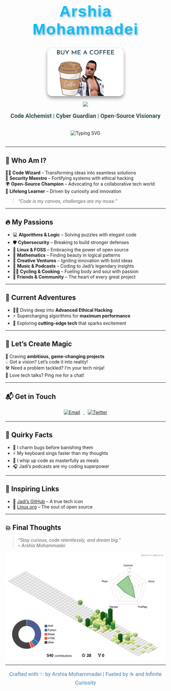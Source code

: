 <h1 align="center" style="font-family: 'Montserrat', sans-serif; font-size: 3.5em; color: #00BFFF; text-shadow: 3px 3px 6px rgba(0,0,0,0.3); letter-spacing: 2px;">Arshia Mohammadei</h1>

<p align="center">
  <a href="https://www.coffeebede.com/itashia">
    <img src="https://github.com/itashia/itashia/blob/main/image%20(1).png?raw=true" width="240" height="150" alt="Buy Me a Coffee" style="border-radius: 15px; box-shadow: 0 6px 12px rgba(0,0,0,0.4); transition: transform 0.4s ease;" onmouseover="this.style.transform='scale(1.1)';" onmouseout="this.style.transform='scale(1)';"/>
  </a>
</p>

<p align="center">
  <img src="https://skillicons.dev/icons?i=php,rust,python,js,java,laravel,tailwind,mysql,redis,alpinejs,apollo,discordjs,firebase,gitlab,reactivex,sentry,webflow,yew,yarn,sqlite,ubuntu,linux,cpp,git,kubernetes,docker,c,vim,nuxtjs,vuejs,perl,pinia,raspberrypi,ruby,sequelize,sentry,solidjs,ts,mint,mongodb,kali,go,vuetify,vscodium,vite,terraform,solidjs,github,dart,flutter,bash,arch,anaconda,django,electron,jquery,postgres,postman,stackoverflow,symfony" />
</p>

<p align="center" style="font-family: 'Roboto', sans-serif; font-size: 1.3em; color: #2F4F4F; margin: 15px 0;">
  <strong>Code Alchemist</strong> | <strong>Cyber Guardian</strong> | <strong>Open-Source Visionary</strong>
</p>

<div align="center">
  <img src="https://readme-typing-svg.herokuapp.com?font=JetBrains+Mono&size=26&pause=800&color=00BFFF&center=true&vCenter=true&width=650&lines=Crafting+Code+with+Precision;Securing+the+Digital+Frontier;Building+the+Future,+One+Line+at+a+Time" alt="Typing SVG" style="margin: 20px 0;" />
</div>

---

## 🌌 Who Am I?
🧙‍♂️ **Code Wizard** – Transforming ideas into seamless solutions  
🔐 **Security Maestro** – Fortifying systems with ethical hacking  
🌍 **Open-Source Champion** – Advocating for a collaborative tech world  
🚀 **Lifelong Learner** – Driven by curiosity and innovation  

> *“Code is my canvas, challenges are my muse.”*

---

## 🔥 My Passions
- 💻 **Algorithms & Logic** – Solving puzzles with elegant code  
- 🛡️ **Cybersecurity** – Breaking to build stronger defenses  
- 🐧 **Linux & FOSS** – Embracing the power of open source  
- 📐 **Mathematics** – Finding beauty in logical patterns  
- 🎨 **Creative Ventures** – Igniting innovation with bold ideas  
- 🎵 **Music & Podcasts** – Coding to Jadi’s legendary insights  
- 🚴‍♂️ **Cycling & Cooking** – Fueling body and soul with passion  
- 👥 **Friends & Community** – The heart of every great project  

---

## 🌱 Current Adventures
- 🕵️‍♂️ Diving deep into **Advanced Ethical Hacking**  
- ⚡ Supercharging algorithms for **maximum performance**  
- 🌟 Exploring **cutting-edge tech** that sparks excitement  

---

## 🤝 Let’s Create Magic
🌟 Craving **ambitious, game-changing projects**  
💡 Got a vision? Let’s code it into reality!  
🛠 Need a problem tackled? I’m your tech ninja!  
📢 Love tech talks? Ping me for a chat!  

---

## 📬 Get in Touch
<p align="center" style="margin: 20px 0;">
  <a href="mailto:a.mmdi2007m@gmail.com">
    <img src="https://img.shields.io/badge/Email-a.mmdi2007m@gmail.com-FF4500?style=for-the-badge&logo=gmail&logoColor=white" alt="Email" style="margin: 0 10px;"/>
  </a>
  <a href="https://twitter.com/itashia">
    <img src="https://img.shields.io/badge/Twitter-@itashia-1DA1F2?style=for-the-badge&logo=twitter&logoColor=white" alt="Twitter" style="margin: 0 10px;"/>
  </a>
</p>

---

## 🎉 Quirky Facts
- 🐞 I charm bugs before banishing them  
- ⚡ My keyboard sings faster than my thoughts  
- 🍳 I whip up code as masterfully as meals  
- 🎧 Jadi’s podcasts are my coding superpower  

---

## 🔗 Inspiring Links
- 🌟 [Jadi’s GitHub](https://github.com/jadijadi) – A true tech icon  
- 🐧 [Linux.org](https://linux.org) – The soul of open source  

---

## 💥 Final Thoughts
> *“Stay curious, code relentlessly, and dream big.”*  
> *– Arshia Mohammadei*

![3D Profile](./profile-3d-contrib/profile-green-animate.svg)

---

<p align="center" style="font-family: 'Roboto', sans-serif; font-size: 1.2em; color: #4682B4;">
  Crafted with ✨ by Arshia Mohammadei | Fueled by ☕ and Infinite Curiosity
</p>
